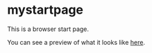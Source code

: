 # mystartpage

This is a browser start page.

You can see a preview of what it looks like [here](http://captainark.github.io/mystartpage/).

